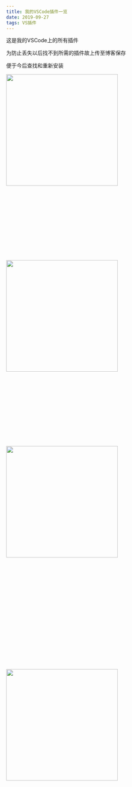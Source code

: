 ```yaml
---
title: 我的VSCode插件一览
date: 2019-09-27
tags: VS插件
---
```


这是我的VSCode上的所有插件

为防止丢失以后找不到所需的插件故上传至博客保存

便于今后查找和重新安装

<!-- more -->

<div style="float:left;margin-right:200px;margin-bottom:200px;">
  <img width=300px src="https://i.loli.net/2020/04/02/xIbokOQ7YqsSWKE.png" >
</div>

<div style="float:left;margin-right:200px;margin-bottom:200px;">
  <img width=300px src="https://i.loli.net/2020/04/02/KkLfroJ51uT48Ug.png" >
</div>

<div style="margin-bottom:300px;">
  <img width=300px src="https://i.loli.net/2020/04/02/cREVipMNCZgJ6qk.png" >
</div>

<div style="margin-bottom:300px;">
  <img width=300px src="https://i.loli.net/2020/04/02/v3inQcxSCIOu1Z2.png" >
</div>
